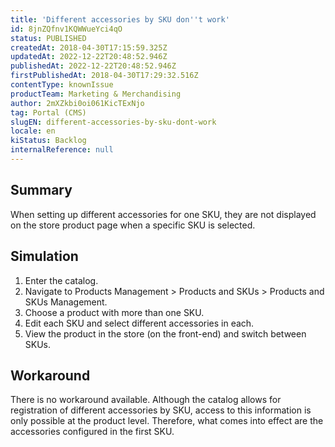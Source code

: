 ```yaml
---
title: 'Different accessories by SKU don''t work'
id: 8jnZQfnv1KQWWueYci4qO
status: PUBLISHED
createdAt: 2018-04-30T17:15:59.325Z
updatedAt: 2022-12-22T20:48:52.946Z
publishedAt: 2022-12-22T20:48:52.946Z
firstPublishedAt: 2018-04-30T17:29:32.516Z
contentType: knownIssue
productTeam: Marketing & Merchandising
author: 2mXZkbi0oi061KicTExNjo
tag: Portal (CMS)
slugEN: different-accessories-by-sku-dont-work
locale: en
kiStatus: Backlog
internalReference: null
---
```


## Summary

When setting up different accessories for one SKU, they are not displayed on the store product page when a specific SKU is selected.


## Simulation

1. Enter the catalog.
2. Navigate to Products Management > Products and SKUs > Products and SKUs Management.
3. Choose a product with more than one SKU.
4. Edit each SKU and select different accessories in each.
5. View the product in the store (on the front-end) and switch between SKUs.

## Workaround

There is no workaround available. Although the catalog allows for registration of different accessories by SKU, access to this information is only possible at the product level. Therefore, what comes into effect are the accessories configured in the first SKU.

